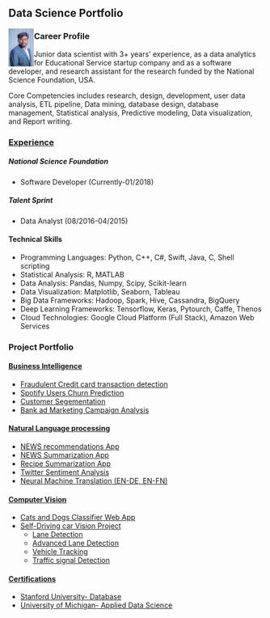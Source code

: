 ## Data Science Portfolio
<img src="./img/vamshi.jpg" alt="vamshi" align= 'left' width="10%">



### Career Profile
Junior data scientist with 3+ years’ experience, as a data analytics for Educational Service startup company and as a software developer, and research assistant for the research funded by the National Science Foundation, USA.

Core Competencies includes research, design, development, user data analysis, ETL pipeline, Data mining, database design, database management, Statistical analysis, Predictive modeling, Data visualization, and Report writing.

### [Experience](https://github.com/vamshigunji183/Data-Science-portfolio/blob/master/Resume/MasterResume_Vamshi.pdf)
##### National Science Foundation
* Software Developer (Currently-01/2018)

##### Talent Sprint
* Data Analyst (08/2016-04/2015)



#### Technical Skills
* Programming Languages: Python, C++, C#, Swift, Java, C, Shell scripting
* Statistical Analysis: R, MATLAB
* Data Analysis: Pandas, Numpy, Scipy, Scikit-learn
* Data Visualization: Matplotlib, Seaborn, Tableau
* Big Data Frameworks: Hadoop, Spark, Hive, Cassandra, BigQuery
* Deep Learning Frameworks: Tensorflow, Keras, Pytourch, Caffe, Thenos
* Cloud Technologies: Google Cloud Platform (Full Stack), Amazon Web Services



### Project Portfolio

#### [Business Intelligence](https://github.com/vamshigunji183/Business-Intelligence-portfolio)

* [Fraudulent Credit card transaction detection](https://github.com/vamshigunji183/Machine-Learning-Fraudulent-Trasaction-Detection)
* [Spotify Users Churn Prediction](https://github.com/vamshigunji183/Business-Intelligence-portfolio/tree/master/Spotify-User-Churn-Prediction)
* [Customer Segementation](https://github.com/vamshigunji183/Business-Intelligence-portfolio/tree/master/Identification-Customer-Segment)
* [Bank ad Marketing Campaign Analysis](https://github.com/vamshigunji183/Business-Intelligence-portfolio/tree/master/Bank-Marketing-Campaign-Analysis)


#### [Natural Language processing](https://github.com/vamshigunji183/Data-Science-portfolio/tree/master/Natural%20Language%20Processing)
* [NEWS recommendations App](https://github.com/vamshigunji183/NLP-Portfolio/tree/master/NEWS%20Recommendation)
* [NEWS Summarization App](https://github.com/vamshigunji183/NLP-Portfolio/tree/master/NEWS-Summarization-App)
* [Recipe Summarization App](https://github.com/vamshigunji183/Recipe-Summarizer)
* [Twitter Sentiment Analysis](https://github.com/vamshigunji183/Sentiment-Analysis-Twitter)
* [Neural Machine Translation (EN-DE, EN-FN)](https://github.com/vamshigunji183/Neural-Machine-Translation)

#### [Computer Vision](https://github.com/vamshigunji183/Data-Science-portfolio/tree/master/Computer%20Vision)
* [Cats and Dogs Classifier Web App](https://github.com/vamshigunji183/DL_webapp)
* [Self-Driving car Vision Project]()
  * [Lane Detection](https://github.com/vamshigunji183/LaneDetection)
  * [Advanced Lane Detection](https://github.com/vamshigunji183/Advance-lane-detection)
  * [Vehicle Tracking ](https://github.com/vamshigunji183/Vehicle_detection)
  * [Traffic signal Detection](https://github.com/vamshigunji183/Tracffic-SIgnal-Classification-ConvNet)


#### [Certifications](https://github.com/vamshigunji183/Data-Science-portfolio/tree/master/Certifications)
* [Stanford University- Database](https://github.com/vamshigunji183/Data-Science-portfolio/blob/master/Certifications/Vamshi_Stanford_Certificates_DataBase.pdf)
* [University of Michigan- Applied Data Science](https://github.com/vamshigunji183/Data-Science-portfolio/blob/master/Certifications/Vamshi_UoM_Certificates_Applied%20Data%20Science.pdf)
